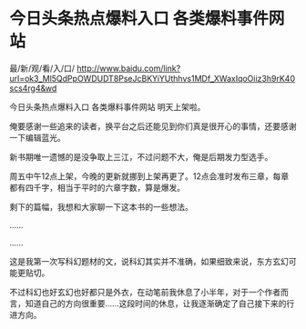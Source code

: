 # 今日头条热点爆料入口 各类爆料事件网站

最/新/观/看/入/口/ http://www.baidu.com/link?url=ok3_Ml5QdPpOWDUDT8PseJcBKYiYUthhvs1MDf_XWaxIqoOiiz3h9rK40scs4rg4&wd

今日头条热点爆料入口 各类爆料事件网站
明天上架啦。

俺要感谢一些追来的读者，换平台之后还能见到你们真是很开心的事情，还要感谢一下编辑蓝光。

新书期唯一遗憾的是没争取上三江，不过问题不大，俺是后期发力型选手。

周五中午12点上架，今晚的更新就挪到上架再更了。12点会准时发布三章，每章都有四千字，相当于平时的六章字数，算是爆发。

剩下的篇幅，我想和大家聊一下这本书的一些想法。

……

……

这是我第一次写科幻题材的文，说科幻其实并不准确，如果细致来说，东方玄幻可能更贴切。

不过科幻也好玄幻也好都只是外衣，在动笔前我休息了小半年，对于一个作者而言，知道自己的方向很重要……这段时间的休息，让我逐渐确定了自己接下来的行进方向。

